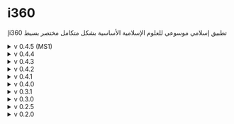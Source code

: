 # i360
إi360 تطبيق إسلامي موسوعي للعلوم الإسلامية الأساسية بشكل متكامل مختصر بسيط

<details>
<summary>v 0.4.5 (MS1)</summary>

| Header | Details |
|-----:|-----------|
|     Creation Date/Time | 11/06/2022 04:15|
|     Version | 0.4.5|
|     Version Code | 20220611|
|     AppGyver Runtime Version | 4.3.6|
|     Released OS | **Web** – **Android** - Google (aab) – **Android** - Huawei (apk)|
|     Released Build# | 225920 – 225922 – 225921|
|     Released | 11/06/2022|
|     Notes | **i360إ-MS1 (MS=MileStone)**|
|     Changes | Add: _MobileServicesToggle_ (between Google & Huawei Mobile Services; a.k.a. GMS & HMS respectively) & linked it to app. var. _useHMS_|
|     | Edit: Changed var. _defaultOS_ from (OS+Form) to OS only|
|     | Edit: Changed all relevant buttons' _isChina_ to (_isChina_ or _useHMS_)|
|     | Add: Spinned-off this version to another app.: **_i360إ-MS1_** (MS=MileStone)|
  
</details>

<details>
<summary>v 0.4.4</summary>

| Header | Details |
|-----:|-----------|
|     Creation Date/Time | 10/06/2022 05:32|
|     Version | 0.4.4|
|     Version Code | 20220610|
|     AppGyver Runtime Version | 4.3.6|
|     Released OS | **Web** – **Android** - Google (aab) – **Android** - Huawei (apk)|
|     Released Build# | 225683 – 225684 – 225685|
|     Released | 10/06/2022|
|     Notes | _|
|     Changes | Edit: Renamed _Theology_ button to _Creed_|
|     | Edit: _AppLink_ button to proper Goggle Play/Huawei AppGallery Stores|
|     | Add: _Goggle Play_/_Huawei AppGallery_ Stores badges to _AppStoresRow_|
|     | Add: _osIcon_ icon next to _OS_WebToggle_ switch|

</details>

<details>
<summary>v 0.4.3</summary>

| Header | Details |
|-----:|-----------|
|     Creation Date/Time | 03/06/2022 23:08|
|     Version | 0.4.3|
|     Version Code | 20220603|
|     AppGyver Runtime Version | 4.3.6|
|     Released OS | **Web** – **Android** - Google (aab) – **Android** - Huawei (apk)|
|     Released Build# | 224160 – 224495 – 224497|
|     Released | 03/06/2022|
|     Notes | _|
|     Changes | Edit: Changed _Prayers_ link from (https://praytimes.org/) to (https://muslimpro.com/ar/prayer-times)|

</details>

<details>
<summary>v 0.4.2</summary>

| Header | Details |
|-----:|-----------|
|     Creation Date/Time | 03/06/2022 00:20|
|     Version | 0.4.2|
|     Version Code | _|
|     AppGyver Runtime Version | 4.3.6|
|     Released OS | **Web**|
|     Released Build# | 223975|
|     Released | 03/06/2022|
|     Notes | _|
|     Changes | Edit: Changed _Theology_ links to web (only)|
|     | Edit: Added _*_ to button linking to apps. & a footnote stating this|

</details>

<details>
<summary>v 0.4.1</summary>

| Header | Details |
|-----:|-----------|
|     Creation Date/Time | 02/06/2022|
|     Version | 0.4.1|
|     Version Code | _|
|     AppGyver Runtime Version | 4.3.6|
|     Released OS | **Web**|
|     Released Build# | 223789|
|     Released | 02/06/2022|
|     Notes | _|
|     Changes | Edit: _Jurisprudence_ button color|
|     | Edit: Hided _OS_WebToggle_ switch if not Android or iOS|

</details>

<details>
<summary>v 0.4.0</summary>

| Header | Details |
|-----:|-----------|
|     Creation Date/Time | 01/06/2022|
|     Version | 0.4.0|
|     Version Code | _|
|     AppGyver Runtime Version | 4.3.6|
|     Released OS | **Web**|
|     Released Build# | 223760|
|     Released | 01/06/2022|
|     Notes | _|
|     Changes | Edit: Added detailed app. description to _About_ p. |
|     | Add: Logic for Android op. in China (using Huawei AppGallery) |
|     | Edit: Changed Components layout to fit smaller/lower-resolution screens|
|     | Edit: Changed _Jurisprudence_Search_ URL from online stored PDF to (https://shamela.ws/)|
|     | Add: _JurisprudenceBookIcon_ icon to online stored PDF (as _book_ icon)|

</details>

<details>
<summary>v 0.3.1</summary>

| Header | Details |
|-----:|-----------|
|     Creation Date/Time | 31/05/2022|
|     Version | 0.3.1|
|     Version Code | _|
|     AppGyver Runtime Version | 4.3.6|
|     Released OS | _|
|     Released Build# | _|
|     Released | _|
|     Notes | _|
|     Changes | Del: _Qibla without Compass_ button|
|     | Add: Logic for Prayer/Qibla App. depending on Compass sensor in _PrayerTimes_ button|

</details>

<details>
<summary>v 0.3.0</summary>

| Header | Details |
|-----:|-----------|
|     Creation Date/Time | 26/05/2022|
|     Version | 0.3.0|
|     Version Code | _|
|     AppGyver Runtime Version | 4.3.6|
|     Released OS | _|
|     Released Build# | _|
|     Released | _|
|     Notes | _|
|     Changes | Add: _PropheticBiography_ button|
|     | Add: _Morals_ button|
|     | Add: _Sufism_ button|
|     | Add: _ComprehensiveTables_ button|
|     | Del: _Fundamentalism_ button|
|     | Edit: changed PDF file storage from OneDrive to Box|

</details>

<details>
<summary>v 0.2.5</summary>

| Header | Details |
|-----:|-----------|
|     Creation Date/Time | 22/05/2022|
|     Version | 0.2.5|
|     Version Code | _|
|     AppGyver Runtime Version | 4.3.6|
|     Released OS | _|
|     Released Build# | _|
|     Released | _|
|     Notes | _|
|     Changes | Add: _OS_WebToggle_ switch (between default OS & Web op.) & linked it to app. var. _useWeb_
|     | Add: _About_ p.|

</details>

<details>
<summary>v 0.2.0</summary>

| Header | Details |
|-----:|-----------|
|     Creation Date/Time | 14/05/2022|
|     Version | 0.2.0|
|     Version Code | _|
|     AppGyver Runtime Version | 4.3.6|
|     Released OS | _|
|     Released Build# | _|
|     Released | _|
|     Notes | _|
|     Changes | Add: Logic for Android/iOS/Web op. for each button|
|     | Add: _Qibla without Compass_ button|
|     | Add: _Fundamentalism_ button|
|     | Edit: Renamed _Aqidah_ button to _Theology_|
|     | Edit: Renamed _Fiqh_ button to _Jurisprudence_Search_|
|     | Edit: Renamed _Mawareth_ button to _Inheritance_|

</details>
